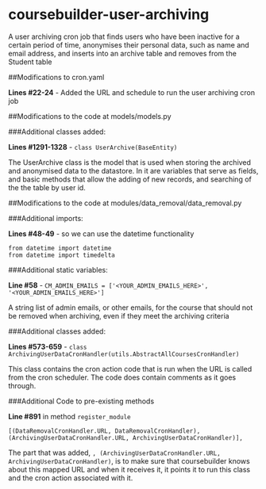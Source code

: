 # coursebuilder-user-archiving
A user archiving cron job that finds users who have been inactive for a certain period of time, anonymises their personal data, such as name and email address, and inserts into an archive table and removes from the Student table

##Modifications to cron.yaml 

**Lines #22-24** - Added the URL and schedule to run the user archiving cron job

##Modifications to the code at models/models.py

###Additional classes added:

**Lines #1291-1328** - `class UserArchive(BaseEntity)`

The UserArchive class is the model that is used when storing the archived and anonymised data to the datastore. In it are variables that serve as fields, and basic methods that allow the adding of new records,
and searching of the the table by user id.

##Modifications to the code at modules/data_removal/data_removal.py

###Additional imports:

**Lines #48-49** - so we can use the datetime functionality

```
from datetime import datetime
from datetime import timedelta
```

###Additional static variables:

**Line #58** - `CM_ADMIN_EMAILS = ['<YOUR_ADMIN_EMAILS_HERE>', '<YOUR_ADMIN_EMAILS_HERE>']`

A string list of admin emails, or other emails, for the course that should not be removed when archiving, even if they meet the archiving criteria

###Additional classes added:

**Lines #573-659** - `class ArchivingUserDataCronHandler(utils.AbstractAllCoursesCronHandler)`

This class contains the cron action code that is run when the URL is called from the cron scheduler. The code does contain comments as it goes through.

###Additional Code to pre-existing methods

**Line #891** in method `register_module`

`[(DataRemovalCronHandler.URL, DataRemovalCronHandler), (ArchivingUserDataCronHandler.URL, ArchivingUserDataCronHandler)],`

The part that was added, `, (ArchivingUserDataCronHandler.URL, ArchivingUserDataCronHandler)`, is to make sure that coursebuilder knows about this mapped URL and when it receives it, 
it points it to run this class and the cron action associated with it.
